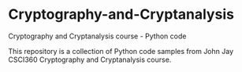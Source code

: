 # Cryptography-and-Cryptanalysis
Cryptography and Cryptanalysis course - Python code

This repository is a collection of Python code samples from John Jay CSCI360 Cryptography and Cryptanalysis course. 
